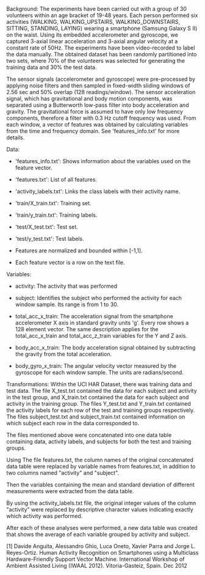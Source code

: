 Background:
The experiments have been carried out with a group of 30 volunteers within an age bracket of 19-48 years. Each person performed six activities (WALKING, WALKING_UPSTAIRS, WALKING_DOWNSTAIRS, SITTING, STANDING, LAYING) wearing a smartphone (Samsung Galaxy S II) on the waist. Using its embedded accelerometer and gyroscope, we captured 3-axial linear acceleration and 3-axial angular velocity at a constant rate of 50Hz. The experiments have been video-recorded to label the data manually. The obtained dataset has been randomly partitioned into two sets, where 70% of the volunteers was selected for generating the training data and 30% the test data. 

The sensor signals (accelerometer and gyroscope) were pre-processed by applying noise filters and then sampled in fixed-width sliding windows of 2.56 sec and 50% overlap (128 readings/window). The sensor acceleration signal, which has gravitational and body motion components, was separated using a Butterworth low-pass filter into body acceleration and gravity. The gravitational force is assumed to have only low frequency components, therefore a filter with 0.3 Hz cutoff frequency was used. From each window, a vector of features was obtained by calculating variables from the time and frequency domain. See 'features_info.txt' for more details. 

Data:
- 'features_info.txt': Shows information about the variables used on the feature vector.

- 'features.txt': List of all features.

- 'activity_labels.txt': Links the class labels with their activity name.

- 'train/X_train.txt': Training set.

- 'train/y_train.txt': Training labels.

- 'test/X_test.txt': Test set.

- 'test/y_test.txt': Test labels.

- Features are normalized and bounded within [-1,1].

- Each feature vector is a row on the text file.

Variables:
- activity: The activity that was performed

- subject: Identifies the subject who performed the activity for each window sample. Its range is from 1 to 30.

- total_acc_x_train: The acceleration signal from the smartphone accelerometer X axis in standard gravity units 'g'. Every row shows a 128 element vector. The same description applies for the total_acc_x_train and total_acc_z_train variables for the Y and Z axis.

- body_acc_x_train: The body acceleration signal obtained by subtracting the gravity from the total acceleration. 

- body_gyro_x_train: The angular velocity vector measured by the gyroscope for each window sample. The units are radians/second. 

Transformations:
Within the UCI HAR Dataset, there was training data and test data. The file X_test.txt contained the data for each subject and activity in the test group, and X_train.txt contained the data for each subject and activity in the training group. The files Y_test.txt and Y_train.txt contained the activity labels for each row of the test and training groups respectively. The files subject_test.txt and subject_train.txt contained information on which subject each row in the data corresponded to.

The files mentioned above were concatenated into one data table containing data, activity labels, and subjects for both the test and training groups. 

Using The file features.txt, the column names of the original concatenated data table were replaced by variable names from features.txt, in addition to two columns named "activity" and "subject".

Then the variables containing the mean and standard deviation of different measurements were extracted from the data table.

By using the activity_labels.txt file, the original integer values of the column "activity" were replaced by descriptive character values indicating exactly which activity was performed. 

After each of these analyses were performed, a new data table was created that shows the average of each variable grouped by activity and subject. 



[1] Davide Anguita, Alessandro Ghio, Luca Oneto, Xavier Parra and Jorge L. Reyes-Ortiz. Human Activity Recognition on Smartphones using a Multiclass Hardware-Friendly Support Vector Machine. International Workshop of Ambient Assisted Living (IWAAL 2012). Vitoria-Gasteiz, Spain. Dec 2012